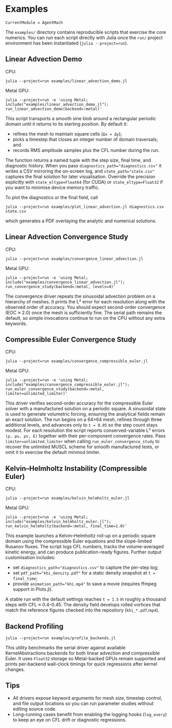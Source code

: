 # Examples

```@meta
CurrentModule = AgentMach
```

The `examples/` directory contains reproducible scripts that exercise the core
numerics. You can run each script directly with Julia once the `run/` project
environment has been instantiated (`julia --project=run`).

## Linear Advection Demo

CPU:

```
julia --project=run examples/linear_advection_demo.jl
```

Metal GPU:

```
julia --project=run -e 'using Metal; include("examples/linear_advection_demo.jl"); run_linear_advection_demo(backend=:metal)'
```

This script transports a smooth sine blob around a rectangular periodic domain
until it returns to its starting position. By default it:

- refines the mesh to maintain square cells (`Δx = Δy`);
- picks a timestep that closes an integer number of domain traversals; and
- records RMS amplitude samples plus the CFL number during the run.

The function returns a named tuple with the step size, final time, and diagnostic
history. When you pass `diagnostics_path="diagnostics.csv"` it writes a CSV
mirroring the on-screen log, and `state_path="state.csv"` captures the final
solution for later visualisation. Override the precision explicitly with
`state_eltype=Float64` (for CUDA) or `state_eltype=Float32` if you want to minimise
device memory traffic.

To plot the diagnostics or the final field, call

```
julia --project=run examples/plot_linear_advection.jl diagnostics.csv state.csv
```

which generates a PDF overlaying the analytic and numerical solutions.

## Linear Advection Convergence Study

CPU:

```
julia --project=run examples/convergence_linear_advection.jl
```

Metal GPU:

```
julia --project=run -e 'using Metal; include("examples/convergence_linear_advection.jl"); run_convergence_study(backend=:metal, levels=4)'
```

The convergence driver repeats the sinusoidal advection problem on a hierarchy
of meshes. It prints the L² error for each resolution along with the observed
order of accuracy. You should expect second-order convergence (EOC ≈ 2.0) once
the mesh is sufficiently fine. The serial path remains the default, so simple
invocations continue to run on the CPU without any extra keywords.

## Compressible Euler Convergence Study

CPU:

```
julia --project=run examples/convergence_compressible_euler.jl
```

Metal GPU:

```
julia --project=run -e 'using Metal; include("examples/convergence_compressible_euler.jl"); run_euler_convergence_study(backend=:metal, limiter=unlimited_limiter)'
```

This driver verifies second-order accuracy for the compressible Euler solver
with a manufactured solution on a periodic square. A sinusoidal state is used
to generate volumetric forcing, ensuring the analytical fields remain an exact
solution. The run begins on a 64×64 mesh, refines through three additional
levels, and advances only to `t = 0.05` so the step count stays modest. For each
resolution the script reports conserved-variable L² errors `(ρ, ρu, ρv, E)`
together with their per-component convergence rates. Pass
`limiter=unlimited_limiter` when calling `run_euler_convergence_study` to
recover the unlimited MUSCL scheme for smooth manufactured tests, or omit it to
exercise the default minmod limiter.

## Kelvin–Helmholtz Instability (Compressible Euler)

CPU:

```
julia --project=run examples/kelvin_helmholtz_euler.jl
```

Metal GPU:

```
julia --project=run -e 'using Metal; include("examples/kelvin_helmholtz_euler.jl"); run_kelvin_helmholtz(backend=:metal, final_time=1.0)'
```

This example launches a Kelvin–Helmholtz roll-up on a periodic square domain
using the compressible Euler equations and the slope-limited Rusanov fluxes. The
script logs CFL numbers, tracks the volume-averaged kinetic energy, and can
produce publication-ready figures. Further output customisation includes:

- set `diagnostics_path="diagnostics.csv"` to capture the per-step log;
- set `pdf_path="khi_density.pdf"` for a static density snapshot at `t = final_time`;
- provide `animation_path="khi.mp4"` to save a movie (requires ffmpeg support in
  Plots.jl).

A stable run with the default settings reaches `t = 1.5` in roughly a thousand
steps with CFL ≈ 0.4–0.45. The density field develops rolled vortices that match
the reference figures checked into the repository (`khi_*.pdf/mp4`).

## Backend Profiling

```
julia --project=run examples/profile_backends.jl
```

This utility benchmarks the serial driver against available KernelAbstractions
backends for both linear advection and compressible Euler. It uses `Float32`
storage so Metal-backed GPUs remain supported and prints per-backend wall-clock
timings for quick regressions after kernel changes.

## Tips

- All drivers expose keyword arguments for mesh size, timestep control, and file
  output locations so you can run parameter studies without editing source code.
- Long-running cases benefit from enabling the logging hooks (`log_every`) to
  keep an eye on CFL drift or diagnostic regressions.
